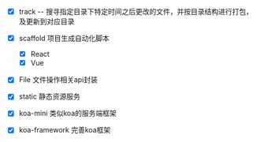 - [x] track -- 搜寻指定目录下特定时间之后更改的文件，并按目录结构进行打包，及更新到对应目录

- [x] scaffold 项目生成自动化脚本
    - [x] React
    - [x] Vue

- [x] File 文件操作相关api封装

- [x] static 静态资源服务

- [x] koa-mini 类似koa的服务端框架

- [x] koa-framework 完善koa框架